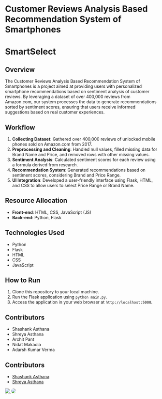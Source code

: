 # Customer Reviews Analysis Based Recommendation System of Smartphones
# SmartSelect
## Overview
The Customer Reviews Analysis Based Recommendation System of Smartphones is a project aimed at providing users with personalized smartphone recommendations based on sentiment analysis of customer reviews. By leveraging a dataset of over 400,000 reviews from Amazon.com, our system processes the data to generate recommendations sorted by sentiment scores, ensuring that users receive informed suggestions based on real customer experiences.

## Workflow
1. **Collecting Dataset**: Gathered over 400,000 reviews of unlocked mobile phones sold on Amazon.com from 2017.
2. **Preprocessing and Cleaning**: Handled null values, filled missing data for Brand Name and Price, and removed rows with other missing values.
3. **Sentiment Analysis**: Calculated sentiment scores for each review using a formula derived from research.
4. **Recommendation System**: Generated recommendations based on sentiment scores, considering Brand and Price Range.
5. **UI Integration**: Developed a user-friendly interface using Flask, HTML, and CSS to allow users to select Price Range or Brand Name.

## Resource Allocation
- **Front-end**: HTML, CSS, JavaScript (JS)
- **Back-end**: Python, Flask

## Technologies Used
- Python
- Flask
- HTML
- CSS
- JavaScript

## How to Run
1. Clone this repository to your local machine.
2. Run the Flask application using `python main.py`.
3. Access the application in your web browser at `http://localhost:5000`.

## Contributors
- Shashank Asthana 
- Shreya Asthana
- Archit Pant
- Nidat Makadia
- Adarsh Kumar Verma

## 
## Contributors
- [Shashank Asthana](https://github.com/Asthanaji05)
- [Shreya Asthana](https://github.com/Shreya-Asthana)

<a href="https://github.com/Asthanaji05">
  <img src="https://github.com/Asthanaji05.png?size=50">
</a>
<a href="https://github.com/Asthanaji05">
  <img src="https://github.com/Asthanaji05.png?size=50" style="border-radius: 50%;">
</a>
